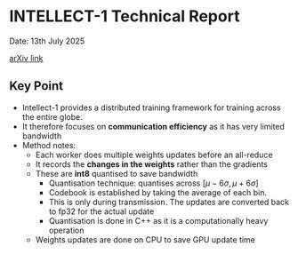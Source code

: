 # INTELLECT-1 Technical Report

Date: 13th July 2025

[arXiv link](https://arxiv.org/html/2412.01152v1)

## Key Point
* Intellect-1 provides a distributed training framework for training across the entire globe.
* It therefore focuses on **communication efficiency** as it has very limited bandwidth
* Method notes:
    * Each worker does multiple weights updates before an all-reduce
    * It records the **changes in the weights** rather than the gradients
    * These are **int8** quantised to save bandwidth
      * Quantisation technique: quantises across $[\mu - 6\sigma, \mu + 6\sigma]$
      * Codebook is established by taking the average of each bin.
      * This is only during transmission. The updates are converted back to fp32 for the actual update
      * Quantisation is done in C++ as it is a computationally heavy operation
    * Weights updates are done on CPU to save GPU update time